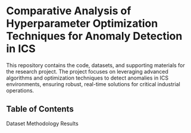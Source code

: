 # Comparative Analysis of Hyperparameter Optimization Techniques for Anomaly Detection in ICS

This repository contains the code, datasets, and supporting materials for the research project. The project focuses on leveraging advanced algorithms and optimization techniques to detect anomalies in ICS environments, ensuring robust, real-time solutions for critical industrial operations.

## Table of Contents
Dataset
Methodology
Results

